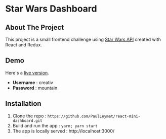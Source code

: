 # Star Wars Dashboard

## About The Project

This project is a small frontend challenge using [Star Wars API](https://swapi.dev/) created with React and Redux.

## Demo

Here's a [live version](https://paulleymet.github.io/react-mini-dashboard/).

- **Username** : creativ
- **Password** : mountain

## Installation

1.  Clone the repo : `https://github.com/PaulLeymet/react-mini-dashboard.git`
2.  Build and run the app : `yarn; yarn start`
3.  The app is locally served : http://localhost:3000/
